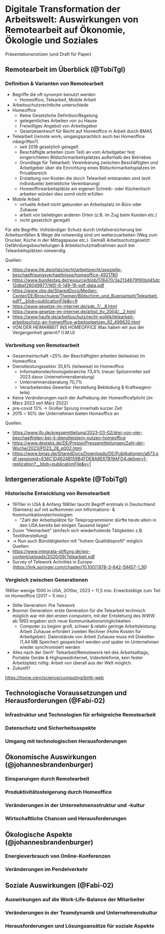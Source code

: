 # Digitale Transformation der Arbeitswelt: Auswirkungen von Remotearbeit auf Ökonomie, Ökologie und Soziales
Präsentationsnotizen (und Draft für Paper)

## Remotearbeit im Überblick (@TobiTgl)

### Definition & Varianten von Remotearbeit
- Begriffe die oft synonym benutzt werden
  - Homeoffice, Telearbeit, Mobile Arbeit
-  Arbeitsschutzrechtliche unterschiede 
-  Homeoffice
   -  Keine Gesetzliche Definition/Regelung
   - gelegentliches Arbeiten von zu Hause
   - Freiwilliges Angebot von Arbeitsgeber
   - Gesetzesentwurf für Recht auf Homeoffice in Arbeit durch BMAS
 - Telearbeit (remote work, umgangsprachlich auch bei Homeoffice inbegriffen?)
   - seit 2016 gesetzlich geregelt
   - Beschäftigte arbeiten (zum Teil) an vom Arbeitgeber fest eingerichteten Bildschirmarbeitsplatzes außerhalb des Betriebes
   - Grundlage für Telearbeit: Vereinbarung zwischen Beschäftigten und Arbeitgeber über die Einrichtung eines Bildschirmarbeitsplatzes im Privatbereich
   - Erstattung von Kosten die durch Telearbeit entstanden sind (evtl individuelle/ betriebliche Vereinbarung)
   - Homeofficearbeitsplätze am eigenen Schreib- oder Küchentisch arbeiten würden dies somit nicht erfüllen
 - Mobile Arbeit
   - virtuelle Arbeit nicht gebunden an Arbeitsplatz im Büro oder Zuhause
   - arbeit von beliebigen anderen Orten (z.B. im Zug beim Kunden etc.)
   - nicht gesetzlich geregelt
  

Für alle Begriffe: Vollständiger Schutz durch Unfallversicherung bei Arbeitsunfällen & Wege die notwendig sind um weiterzuarbeiten (Weg zum Drucker, Küche in der Mittagspause etc.). Gemäß Arbeitsschutzgesetzt Gefährdungsbeurteilungen & Arbeitschutzmaßnahmen auch bei Telearbeitsplätzen notwendig.
  
Quellen: 
- https://www.ihk.de/pfalz/recht/arbeitsrecht/spezielle-beschaeftigungsverhaeltnisse/homeoffice-4921780
- https://www.bundestag.de/resource/blob/516470/3a2134679f90bd45dc12dbef26049977/WD-6-149-16-pdf-data.pdf
- https://www.vbg.de/SharedDocs/Medien-Center/DE/Broschuere/Themen/Bildschirm_und_Bueroarbeit/Telearbeit.pdf?__blob=publicationFile&v=9
- https://www.gesetze-im-internet.de/sgb_7/__8.html
- https://www.gesetze-im-internet.de/arbst_ttv_2004/__2.html
- https://www.haufe.de/arbeitsschutz/recht-politik/telearbeit-arbeitsschutz-an-homeoffice-arbeitsplaetzen_92_496620.html
- VON DER HEIMARBEIT INS
HOMEOFFICE
Was haben wir aus der Vergangenheit gelernt? (I.M.U)

### Verbreitung von Remotearbeit

- Gesamtwirtschaft ~25% der Beschäftigten arbeiten (teilweise) im Homeoffice
- Dienstleistungssektor 35,6% (teilweise) im Homeoffice
  - Informationstechnologiebranche 73,4% (neuer Spitzenreiter seit 2023 davor Unternehmensberatung)
  - Unternehmensberatung 70,7%
  - Verarbeitendes Gewerbe: Herstellung Bekleidung & Kraftwagen(-teile)
- Keine Veränderungen nach der Aufhebung der Homeofficefplicht (im März 2023 seit März 2022)
- pre-covid 13% -> Großer Sprung innerhalb kurzer Zeit
- 2015 ~ 50% der Unternehmen bieten Homeoffice an

Quellen:
- https://www.ifo.de/pressemitteilung/2023-03-02/drei-von-vier-beschaeftigten-bei-it-dienstleistern-nutzen-homeoffice
- https://www.destatis.de/DE/Presse/Pressemitteilungen/Zahl-der-Woche/2023/PD23_28_p002.html
- https://www.bmas.de/SharedDocs/Downloads/DE/Publikationen/a873.pdf;jsessionid=636C1D4624B159B4FDE8A8E67B19AFD4.delivery1-replication?__blob=publicationFile&v=1

## Intergenerationale Aspekte (@TobiTgl)

### Historische Entwicklung von Remotearbeit
- 1970er in USA & Anfang 1980er taucht Begriff erstmals in Deutschland (Siemens) auf mit aufkommen von Informations- & Kommunikationstechnologien
  - "Zahl der Arbeitsplätze für Teleprogrammierer dürfte heute allein in den USA bereits bei einigen Tausend liegen"
- Zuvor "Heimarbeit" (einfach sich wiederholende Tätigkeiten z.B. Textilherstellung)
- -> Nun auch Bürotätigkeiten mit "hohem Qualitätsprofil" möglich 
Quellen:
- https://www.integrata-stiftung.de/wp-content/uploads/2020/09/Telearbeit.pdf
- Survey of Telework Activities in Europe (https://link.springer.com/chapter/10.1007/978-3-642-59457-1_16)

### Vergleich zwischen Generationen
1985er wenige 1000 in USA, 2010er, 2023 ~ 11,5 mio. Erwerbstätige zum Teil im Homeoffice (2017 ~ 5 mio.)

- Stille Generation: Pre Telework
- Boomer Generation: erste Generation für die Telearbeit technisch möglich war mit den ersten computern, mit der Entstehung des WWW ab 1993 ergaben sich neue Kommunikationsmöglichkeiten
  - Computer zu beginn groß, schwer & relativ geringe Arbeitsleistung: Arbeit Zuhause erfordert zweiten Rechner (Hohe Kosten für Arbeitgeber). Datenstände von Arbeit Zuhause muss mit Disketten (1,44 MB Speicher) gespeichert werden und später im Unternehmen wieder synchronisiert werden  
- Alles nach der GenY: Telearbeit/Remotework teil des Arbeitsalltags, Portable Geräte & Highspeedinternet, Videotelefonie, kein fester Arbeitsplatz nötig: Arbeit von überall aus der Welt möglich.
- Zukunft? 

https://home.cern/science/computing/birth-web

## Technologische Voraussetzungen und Herausforderungen (@Fabi-02)

### Infrastruktur und Technologien für erfolgreiche Remotearbeit

### Datenschutz und Sicherheitsaspekte

### Umgang mit technologischen Herausforderungen


## Ökonomische Auswirkungen (@johannesbrandenburger)

### Einsparungen durch Remotearbeit

### Produktivitätssteigerung durch Homeoffice

### Veränderungen in der Unternehmensstruktur und -kultur

### Wirtschaftliche Chancen und Herausforderungen


## Ökologische Aspekte (@johannesbrandenburger)

### Energieverbrauch von Online-Konferenzen

### Veränderungen im Pendelverkehr


## Soziale Auswirkungen (@Fabi-02)

### Auswirkungen auf die Work-Life-Balance der Mitarbeiter

### Veränderungen in der Teamdynamik und Unternehmenskultur

### Herausforderungen und Lösungsansätze für soziale Aspekte
